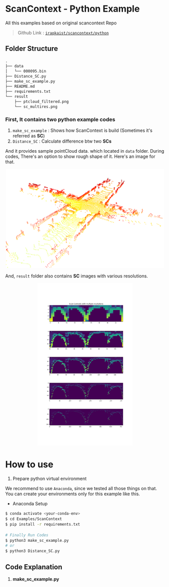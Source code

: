 
# ScanContext - Python Example 

All this examples based on original scancontext Repo

> Github Link : [`irapkaist/scancontext/python`](https://github.com/irapkaist/scancontext/tree/73908edbaf196b95edc4e71eae6a68d7f8857516/python)

## Folder Structure

```
.
├── data
│   └── 000095.bin
├── Distance_SC.py
├── make_sc_example.py
├── README.md
├── requirements.txt
└── result
    ├── ptcloud_filtered.png
    └── sc_multires.png
```

### First, It contains two python example codes

1. `make_sc_example` : Shows how ScanContext is build (Sometimes it's referred as **SC**)
2. `Distance_SC` : Calculate difference btw two **SCs** 

And it provides sample pointCloud data. which located in `data` folder.
During codes, There's an option to show rough shape of it. Here's an image for that.

<p align="center">
    <img src="./result/ptcloud_filtered.png" width="500">
</p>

And, `result` folder also contains **SC** images with various resolutions.

<p align="center">
    <img src="./result/sc_multires.png" width="300">
</p>


# How to use

1. Prepare python virtual environment

We recommend to use `Anaconda`, since we tested all those things on that. You can create your environments only for this example like this.


* Anaconda Setup
  
```bash
$ conda activate <your-conda-env>
$ cd Examples/ScanContext
$ pip install -r requirements.txt

# Finally Run Codes
$ python3 make_sc_example.py
# or 
$ python3 Distance_SC.py
```

## Code Explanation

1. **make_sc_example.py**

```python

```